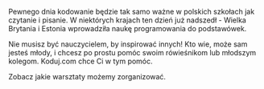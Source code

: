 Pewnego dnia kodowanie będzie tak samo ważne w polskich szkołach jak czytanie i pisanie. W niektórych krajach ten dzień już nadszedł - Wielka Brytania i Estonia wprowadziła naukę programowania do podstawówek.

Nie musisz być nauczycielem, by inspirować innych! Kto wie, może sam jesteś młody, i chcesz po prostu pomóc swoim rówieśnikom lub młodszym kolegom. Koduj.com chce Ci w tym pomóc. 

Zobacz jakie warsztaty możemy zorganizować. 